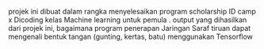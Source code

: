 projek ini dibuat dalam rangka menyelesaikan program scholarship ID camp x Dicoding kelas Machine learning untuk pemula .
output yang dihasilkan dari projek ini, bagaimana program  penerapan Jaringan Saraf tiruan  dapat mengenali bentuk tangan (gunting, kertas, batu) menggunakan Tensorflow

